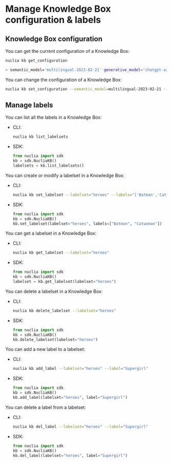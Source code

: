 # Manage Knowledge Box configuration & labels

## Knowledge Box configuration

You can get the current configuration of a Knowledge Box:

```sh
nuclia kb get_configuration

> semantic_model='multilingual-2023-02-21' generative_model='chatgpt-azure' ner_model='multilingual' anonymization_model='disabled' visual_labeling='disabled'
```

You can change the configuration of a Knowledge Box:

```sh
nuclia kb set_configuration --semantic_model=multilingual-2023-02-21 --generative_model=chatgpt-azure --ner_model=multilingual --anonymization_model=disabled --visual_labeling=disabled
```

## Manage labels

You can list all the labels in a Knowledge Box:

- CLI:

  ```sh
  nuclia kb list_labelsets
  ```

- SDK:

  ```python
  from nuclia import sdk
  kb = sdk.NucliaKB()
  labelsets = kb.list_labelsets()
  ```

You can create or modify a labelset in a Knowledge Box:

- CLI:

  ```sh
  nuclia kb set_labelset --labelset="heroes" --labels="['Batman','Catwoman']"
  ```

- SDK:

  ```python
  from nuclia import sdk
  kb = sdk.NucliaKB()
  kb.set_labelset(labelset="heroes", labels=["Batman", "Catwoman"])
  ```

You can get a labelset in a Knowledge Box:

- CLI:

  ```sh
  nuclia kb get_labelset --labelset="heroes"
  ```

- SDK:

  ```python
  from nuclia import sdk
  kb = sdk.NucliaKB()
  labelset = kb.get_labelset(labelset="heroes")
  ```

You can delete a labelset in a Knowledge Box:

- CLI:

  ```sh
  nuclia kb delete_labelset --labelset="heroes"
  ```

- SDK:

  ```python
  from nuclia import sdk
  kb = sdk.NucliaKB()
  kb.delete_labelset(labelset="heroes")
  ```

You can add a new label to a labelset:

- CLI:

  ```sh
  nuclia kb add_label --labelset="heroes" --label="Supergirl"
  ```

- SDK:

  ```python
  from nuclia import sdk
  kb = sdk.NucliaKB()
  kb.add_label(labelset="heroes", label="Supergirl")
  ```

You can delete a label from a labelset:

- CLI:

  ```sh
  nuclia kb del_label --labelset="heroes" --label="Supergirl"
  ```

- SDK:

  ```python
  from nuclia import sdk
  kb = sdk.NucliaKB()
  kb.del_label(labelset="heroes", label="Supergirl")
  ```
